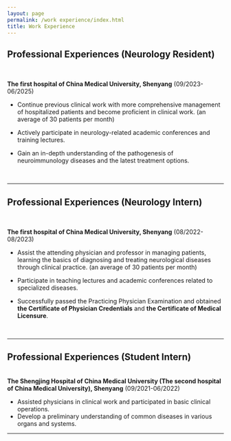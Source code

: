 ```yaml
---
layout: page
permalink: /work experience/index.html
title: Work Experience
---
```


## Professional Experiences (Neurology Resident)

<br>

**The first hospital of China Medical University, Shenyang** (09/2023-06/2025)<br>

- Continue previous clinical work with more comprehensive management of hospitalized patients and become proficient in clinical work. (an average of 30 patients per month)

- Actively participate in neurology-related academic conferences and training lectures.

- Gain an in-depth understanding of the pathogenesis of neuroimmunology diseases and the latest treatment options.

  <br>

---

## Professional Experiences (Neurology Intern)

<br>

**The first hospital of China Medical University, Shenyang** (08/2022-08/2023)<br>

- Assist the attending physician and professor in managing patients, learning the basics of diagnosing and treating neurological diseases through clinical practice. (an average of 30 patients per month)

- Participate in teaching lectures and academic conferences related to specialized diseases.

- Successfully passed the Practicing Physician Examination and obtained **the Certificate of Physician Credentials** and **the Certificate of Medical Licensure**.

  <br>

---

## Professional Experiences (Student Intern)

<br>**The Shengjing Hospital of China Medical University (The second hospital of China Medical University), Shenyang** (09/2021-06/2022)<br>

- Assisted physicians in clinical work and participated in basic clinical operations.
- Develop a preliminary understanding of common diseases in various organs and systems.<br>

---

